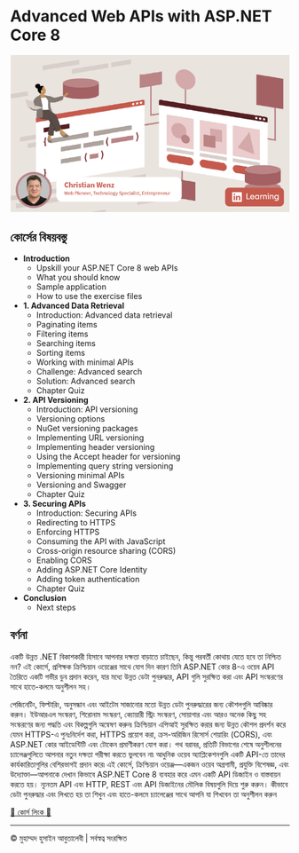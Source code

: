 <!-- ©©©©©©©©©©©©©©©©©©©©©©©© All Rights Are Reserved By Muhammad Husain Abootalebi ©©©©©©©©©©©©©©©©©©©©©©©©©©©©©©©©©© -->

# Advanced Web APIs with ASP.NET Core 8

![Advanced Web APIs with ASP.NET Core 8](../../assets/Courses/Course%20Covers/3%20-%203%20-%20Advanced%20Web%20APIs%20with%20ASP.NET%20Core%208.png)

## কোর্সের বিষয়বস্তু

- **Introduction**
  - Upskill your ASP.NET Core 8 web APIs
  - What you should know
  - Sample application
  - How to use the exercise files
- **1. Advanced Data Retrieval**
  - Introduction: Advanced data retrieval
  - Paginating items
  - Filtering items
  - Searching items
  - Sorting items
  - Working with minimal APIs
  - Challenge: Advanced search
  - Solution: Advanced search
  - Chapter Quiz
- **2. API Versioning**
  - Introduction: API versioning
  - Versioning options
  - NuGet versioning packages
  - Implementing URL versioning
  - Implementing header versioning
  - Using the Accept header for versioning
  - Implementing query string versioning
  - Versioning minimal APIs
  - Versioning and Swagger
  - Chapter Quiz
- **3. Securing APIs**
  - Introduction: Securing APIs
  - Redirecting to HTTPS
  - Enforcing HTTPS
  - Consuming the API with JavaScript
  - Cross-origin resource sharing (CORS)
  - Enabling CORS
  - Adding ASP.NET Core Identity
  - Adding token authentication
  - Chapter Quiz
- **Conclusion**
  - Next steps

## বর্ণনা

একটি উন্নত .NET বিকাশকারী হিসাবে আপনার দক্ষতা বাড়াতে চাইছেন, কিন্তু পরবর্তী কোথায় যেতে হবে তা নিশ্চিত নন? এই কোর্সে, প্রশিক্ষক ক্রিশ্চিয়ান ওয়েঞ্জের সাথে যোগ দিন কারণ তিনি ASP.NET কোর 8-এ ওয়েব API তৈরিতে একটি গভীর ডুব প্রদান করেন, যার মধ্যে উন্নত ডেটা পুনরুদ্ধার, API গুলি সুরক্ষিত করা এবং API সংস্করণের সাথে হাতে-কলমে অনুশীলন সহ।

পেজিনেটিং, ফিল্টারিং, অনুসন্ধান এবং আইটেম সাজানোর মতো উন্নত ডেটা পুনরুদ্ধারের জন্য কৌশলগুলি আবিষ্কার করুন। ইউআরএল সংস্করণ, শিরোনাম সংস্করণ, ক্যোয়ারী স্ট্রিং সংস্করণ, সোয়াগার এবং আরও অনেক কিছু সহ সংস্করণের জন্য পদ্ধতি এবং বিকল্পগুলি অন্বেষণ করুন৷ ক্রিশ্চিয়ান এপিআই সুরক্ষিত করার জন্য উন্নত কৌশল প্রদর্শন করে যেমন HTTPS-এ পুনঃনির্দেশ করা, HTTPS প্রয়োগ করা, ক্রস-অরিজিন রিসোর্স শেয়ারিং (CORS), এবং ASP.NET কোর আইডেন্টিটি এবং টোকেন প্রমাণীকরণ যোগ করা। পথ বরাবর, প্রতিটি বিভাগের শেষে অনুশীলনের চ্যালেঞ্জগুলিতে আপনার নতুন দক্ষতা পরীক্ষা করতে ভুলবেন না৷ আধুনিক ওয়েব অ্যাপ্লিকেশনগুলি একটি API-তে তাদের কার্যকারিতাগুলির বেশিরভাগই প্রদান করে৷ এই কোর্সে, ক্রিশ্চিয়ান ওয়েঞ্জ—একজন ওয়েব অগ্রগামী, প্রযুক্তি বিশেষজ্ঞ, এবং উদ্যোক্তা—আপনাকে দেখান কিভাবে ASP.NET Core 8 ব্যবহার করে এমন একটি API ডিজাইন ও বাস্তবায়ন করতে হয়। ন্যূনতম API এবং HTTP, REST এবং API ডিজাইনের মৌলিক বিষয়গুলি দিয়ে শুরু করুন। কীভাবে ডেটা পুনরুদ্ধার এবং লিখতে হয় তা শিখুন এবং হাতে-কলমে চ্যালেঞ্জের সাথে আপনি যা শিখবেন তা অনুশীলন করুন

[🔗 কোর্স লিংক 🔗](https://www.linkedin.com/learning/advanced-web-apis-with-asp-dot-net-core-8 "Linkedin")

---

© মুহাম্মদ হুসাইন আবুতালেবী | সর্বস্বত্ব সংরক্ষিত

<!-- ©©©©©©©©©©©©©©©©©©©©©©©© All Rights Are Reserved By Muhammad Husain Abootalebi ©©©©©©©©©©©©©©©©©©©©©©©©©©©©©©©©©© -->
